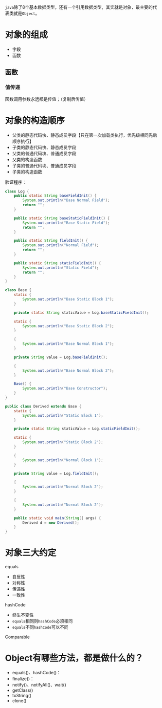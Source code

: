 
`java`除了8个基本数据类型，还有一个引用数据类型，其实就是对象，最主要的代表类就是`Object`。

# 对象的组成
- 字段
- 函数

## 函数
### 值传递
函数调用参数永远都是传值；（复制后传值）

# 对象的构造顺序
- 父类的静态代码快、静态成员字段【只在第一次加载类执行，优先级相同先后顺序执行】
- 子类的静态代码快、静态成员字段
- 父类的普通代码块、普通成员字段
- 父类的构造函数
- 子类的普通代码块、普通成员字段
- 子类的构造函数

验证程序：
```java 
class Log {
    public static String baseFieldInit() {
        System.out.println("Base Normal Field");
        return "";
    }

    public static String baseStaticFieldInit() {
        System.out.println("Base Static Field");
        return "";
    }

    public static String fieldInit() {
        System.out.println("Normal Field");
        return "";
    }

    public static String staticFieldInit() {
        System.out.println("Static Field");
        return "";
    }
}

class Base {
    static {
        System.out.println("Base Static Block 1");
    }

    private static String staticValue = Log.baseStaticFieldInit();

    static {
        System.out.println("Base Static Block 2");
    }

    {
        System.out.println("Base Normal Block 1");
    }

    private String value = Log.baseFieldInit();

    {
        System.out.println("Base Normal Block 2");
    }

    Base() {
        System.out.println("Base Constructor");
    }
}

public class Derived extends Base {
    static {
        System.out.println("Static Block 1");
    }

    private static String staticValue = Log.staticFieldInit();

    static {
        System.out.println("Static Block 2");
    }

    {
        System.out.println("Normal Block 1");
    }

    private String value = Log.fieldInit();

    {
        System.out.println("Normal Block 2");
    }

    {
        System.out.println("Normal Block 2");
    }

    public static void main(String[] args) {
        Derived d = new Derived();
    }
}
```

# 对象三大约定
equals
- 自反性
- 对称性
- 传递性
- 一致性

hashCode
- 终生不变性
- `equals`相同则`hashCode`必须相同
- `equals`不同`hashCode`可以不同

Comparable

# Object有哪些方法，都是做什么的？
- equals()、hashCode()：
- finalize()：
- notify()、notifyAll()、wait()
- getClass()
- toString()
- clone()